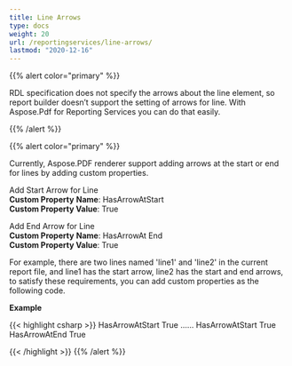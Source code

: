 ```yaml
---
title: Line Arrows
type: docs
weight: 20
url: /reportingservices/line-arrows/
lastmod: "2020-12-16"
---
```


{{% alert color="primary" %}} 

RDL specification does not specify the arrows about the line element, so report builder doesn’t support the setting of arrows for line. With Aspose.Pdf for Reporting Services you can do that easily.

{{% /alert %}} 

{{% alert color="primary" %}} 

Currently, Aspose.PDF renderer support adding arrows at the start or end for lines by adding custom properties.

Add Start Arrow for Line   
**Custom Property** **Name**: HasArrowAtStart   
**Custom Property Value**: True   

Add End Arrow for Line   
**Custom Property** **Name**: HasArrowAt End   
**Custom Property Value**: True   

For example, there are two lines named 'line1' and 'line2' in the current report file, and line1 has the start arrow, line2 has the start and end arrows, to satisfy these requirements, you can add custom properties as the following code.

**Example**

{{< highlight csharp >}}
 <Line Name="line1">
    <Style>
      ......
    </style>
    <CustomProperties>
      <CustomProperty>
        <Name>HasArrowAtStart</Name>
        <Value>True</Value>
      </CustomProperty>
    </CustomProperties>
</Line>
......
<Line Name="line2">
    <Style>
      ......
    </style>
    <CustomProperties>
      <CustomProperty>
        <Name>HasArrowAtStart</Name>
        <Value>True</Value>
      </CustomProperty>
<CustomProperty>
        <Name>HasArrowAtEnd</Name>
        <Value>True</Value>
      </CustomProperty>
    </CustomProperties>
</Line>

{{< /highlight >}}
{{% /alert %}} 

